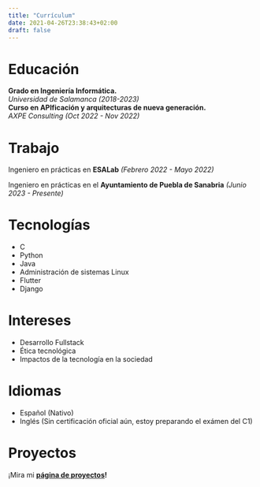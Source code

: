 ```yaml
---
title: "Currículum"
date: 2021-04-26T23:38:43+02:00
draft: false
---
```


# Educación

**Grado en Ingeniería Informática.**  
*Universidad de Salamanca (2018-2023)*   
**Curso en APIficación y arquitecturas de nueva generación.**  
*AXPE Consulting (Oct 2022 - Nov 2022)*

# Trabajo

Ingeniero en prácticas en **ESALab** *(Febrero 2022 - Mayo 2022)*

Ingeniero en prácticas en el **Ayuntamiento de Puebla de Sanabria** *(Junio 2023 - Presente)*

# Tecnologías

- C
- Python
- Java
- Administración de sistemas Linux 
- Flutter
- Django

# Intereses

- Desarrollo Fullstack
- Ética tecnológica
- Impactos de la tecnología en la sociedad

# Idiomas

- Español (Nativo)
- Inglés (Sin certificación oficial aún, estoy preparando el exámen del C1)

# Proyectos

¡Mira mi **[página de proyectos](/es/projects)!**